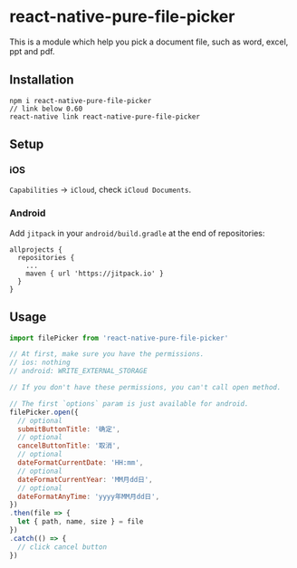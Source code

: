 # react-native-pure-file-picker

This is a module which help you pick a document file, such as word, excel, ppt and pdf.

## Installation

```
npm i react-native-pure-file-picker
// link below 0.60
react-native link react-native-pure-file-picker
```

## Setup

### iOS

`Capabilities` -> `iCloud`, check `iCloud Documents`.

### Android

Add `jitpack` in your `android/build.gradle` at the end of repositories:

```
allprojects {
  repositories {
    ...
    maven { url 'https://jitpack.io' }
  }
}
```

## Usage

```js
import filePicker from 'react-native-pure-file-picker'

// At first, make sure you have the permissions.
// ios: nothing
// android: WRITE_EXTERNAL_STORAGE

// If you don't have these permissions, you can't call open method.

// The first `options` param is just available for android.
filePicker.open({
  // optional
  submitButtonTitle: '确定',
  // optional
  cancelButtonTitle: '取消',
  // optional
  dateFormatCurrentDate: 'HH:mm',
  // optional
  dateFormatCurrentYear: 'MM月dd日',
  // optional
  dateFormatAnyTime: 'yyyy年MM月dd日',
})
.then(file => {
  let { path, name, size } = file
})
.catch(() => {
  // click cancel button
})
```